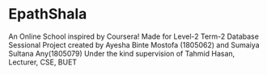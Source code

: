 # EpathShala
  An Online School inspired by Coursera!
Made for Level-2 Term-2 Database Sessional Project created by  Ayesha Binte Mostofa (1805062) and Sumaiya Sultana Any(1805079) 
Under the kind supervision of Tahmid Hasan, Lecturer, CSE, BUET
